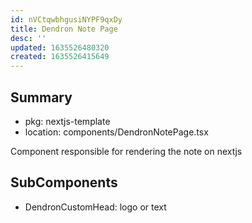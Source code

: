 ```yaml
---
id: nVCtqwbhgusiNYPF9qxDy
title: Dendron Note Page
desc: ''
updated: 1635526480320
created: 1635526415649
---
```


## Summary
- pkg: nextjs-template
- location: components/DendronNotePage.tsx

Component responsible for rendering the note on nextjs

## SubComponents
- DendronCustomHead: logo or text
